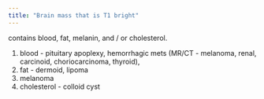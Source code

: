 ```yaml
---
title: "Brain mass that is T1 bright"
---
```

contains blood, fat, melanin, and / or cholesterol.
1. blood - pituitary apoplexy, hemorrhagic mets (MR/CT - melanoma, renal, carcinoid, choriocarcinoma, thyroid), 
2. fat - dermoid, lipoma
3. melanoma
4. cholesterol - colloid cyst

